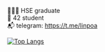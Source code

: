 
👩🏻‍🎓 HSE graduate\
📌 42 student\
📬 telegram: https://t.me/linpoa


[![Top Langs](https://github-readme-stats.vercel.app/api/top-langs/?username=cgriceld&layout=compact&theme=nord)](https://github.com/anuraghazra/github-readme-stats)

<!--
**linpoa/linpoa** is a ✨ _special_ ✨ repository because its `README.md` (this file) appears on your GitHub profile.

Here are some ideas to get you started:

- 🔭 I’m currently working on ...
- 🌱 I’m currently learning ...
- 👯 I’m looking to collaborate on ...
- 🤔 I’m looking for help with ...
- 💬 Ask me about ...
- 📫 How to reach me: ...
- 😄 Pronouns: ...
- ⚡ Fun fact: ...
-->
